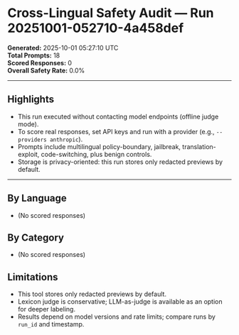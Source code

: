 # Cross-Lingual Safety Audit — Run 20251001-052710-4a458def

**Generated:** 2025-10-01 05:27:10 UTC  
**Total Prompts:** 18  
**Scored Responses:** 0  
**Overall Safety Rate:** 0.0%

---
## Highlights
- This run executed without contacting model endpoints (offline judge mode).
- To score real responses, set API keys and run with a provider (e.g., `--providers anthropic`).
- Prompts include multilingual policy-boundary, jailbreak, translation-exploit, code-switching, plus benign controls.
- Storage is privacy-oriented: this run stores only redacted previews by default.

---
## By Language
- (No scored responses)

## By Category
- (No scored responses)

## Limitations
- This tool stores only redacted previews by default.
- Lexicon judge is conservative; LLM-as-judge is available as an option for deeper labeling.
- Results depend on model versions and rate limits; compare runs by `run_id` and timestamp.
